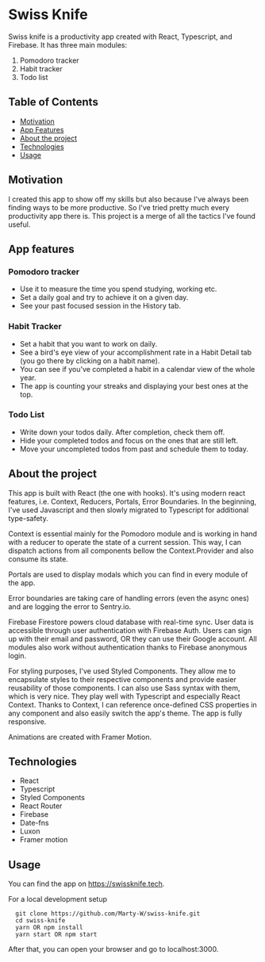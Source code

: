 # Swiss Knife

Swiss knife is a productivity app created with React, Typescript, and Firebase. It has three main modules: 
  1. Pomodoro tracker
  2. Habit tracker
  3. Todo list
  
## Table of Contents

* [Motivation](#motivation)
* [App Features](#app-features)
* [About the project](#about-the-project)
* [Technologies](#technologies)
* [Usage](#usage) 
  

## Motivation

I created this app to show off my skills but also because I've always been finding ways to be more productive. So I've tried pretty much every productivity app there is. This project is a merge of all the tactics I've found useful.

## App features

### Pomodoro tracker
* Use it to measure the time you spend studying, working etc.
* Set a daily goal and try to achieve it on a given day.
* See your past focused session in the History tab.

### Habit Tracker
* Set a habit that you want to work on daily. 
* See a bird's eye view of your accomplishment rate in a Habit Detail tab (you go there by clicking on a habit name).
* You can see if you've completed a habit in a calendar view of the whole year.
* The app is counting your streaks and displaying your best ones at the top.

### Todo List
* Write down your todos daily. After completion, check them off.
* Hide your completed todos and focus on the ones that are still left.
* Move your uncompleted todos from past and schedule them to today. 

## About the project

This app is built with React (the one with hooks). It's using modern react features, i.e. Context, Reducers, Portals, Error Boundaries. In the beginning, I've used Javascript and then slowly migrated to Typescript for additional type-safety. 

Context is essential mainly for the Pomodoro module and is working in hand with a reducer to operate the state of a current session. This way, I can dispatch actions from all components bellow the Context.Provider and also consume its state.

Portals are used to display modals which you can find in every module of the app. 

Error boundaries are taking care of handling errors (even the async ones) and are logging the error to Sentry.io. 

Firebase Firestore powers cloud database with real-time sync. User data is accessible through user authentication with Firebase Auth. Users can sign up with their email and password, OR they can use their Google account. All modules also work without authentication thanks to Firebase anonymous login. 

For styling purposes, I've used Styled Components. They allow me to encapsulate styles to their respective components and provide easier reusability of those components. I can also use Sass syntax with them, which is very nice. They play well with Typescript and especially React Context. Thanks to Context, I can reference once-defined CSS properties in any component and also easily switch the app's theme. The app is fully responsive.

Animations are created with Framer Motion.

## Technologies

 * React
 * Typescript
 * Styled Components
 * React Router
 * Firebase
 * Date-fns
 * Luxon
 * Framer motion

## Usage

You can find the app on https://swissknife.tech.

For a local development setup

````
  git clone https://github.com/Marty-W/swiss-knife.git
  cd swiss-knife
  yarn OR npm install
  yarn start OR npm start
````


After that, you can open your browser and go to localhost:3000. 
 
